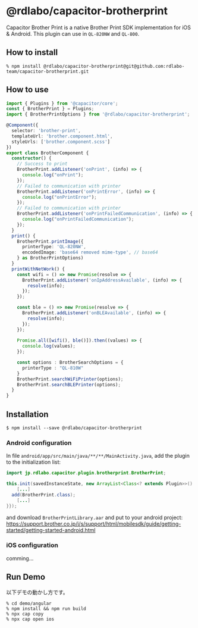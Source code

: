 # @rdlabo/capacitor-brotherprint
Capacitor Brother Print is a native Brother Print SDK implementation for iOS & Android. This plugin can use in `QL-820NW` and `QL-800`.

## How to install
```
% npm install @rdlabo/capacitor-brotherprint@git@github.com:rdlabo-team/capacitor-brotherprint.git
```

## How to use

```typescript
import { Plugins } from '@capacitor/core';
const { BrotherPrint } = Plugins;
import { BrotherPrintOptions } from '@rdlabo/capacitor-brotherprint';

@Component({
  selector: 'brother-print',
  templateUrl: 'brother.component.html',
  styleUrls: ['brother.component.scss']
})
export class BrotherComponent {
  constructor() {
    // Success to print
    BrotherPrint.addListener('onPrint', (info) => {
      console.log("onPrint");
    });
    // Failed to communication with printer
    BrotherPrint.addListener('onPrintError', (info) => {
      console.log("onPrintError");
    });
    // Failed to communication with printer
    BrotherPrint.addListener('onPrintFailedCommunication', (info) => {
      console.log("onPrintFailedCommunication");
    });
  }
  print() {
    BrotherPrint.printImage({
      printerType: 'QL-820NW',
      encodedImage: 'base64 removed mime-type', // base64
    } as BrotherPrintOptions)
  }
  printWithNetWork() {
    const wifi = () => new Promise(resolve => {
      BrotherPrint.addListener('onIpAddressAvailable', (info) => {
        resolve(info);
      });
    });

    const ble = () => new Promise(resolve => {
      BrotherPrint.addListener('onBLEAvailable', (info) => {
        resolve(info);
      });
    });
    
    Promise.all([wifi(), ble()]).then((values) => {
      console.log(values);
    });

    const options : BrotherSearchOptions = {
      printerType : "QL-810W"
    }
    BrotherPrint.searchWiFiPrinter(options);
    BrotherPrint.searchBLEPrinter(options);
  } 
}
```

## Installation
```
$ npm install --save @rdlabo/capacitor-brotherprint
```

### Android configuration
In file `android/app/src/main/java/**/**/MainActivity.java`, add the plugin to the initialization list:

```java
import jp.rdlabo.capacitor.plugin.brotherprint.BrotherPrint;

this.init(savedInstanceState, new ArrayList<Class<? extends Plugin>>() {{
    [...]
  add(BrotherPrint.class);
    [...]
}});
```

and download `BrotherPrintLibrary.aar` and put to your android project:
https://support.brother.co.jp/j/s/support/html/mobilesdk/guide/getting-started/getting-started-android.html

### iOS configuration
comming...

## Run Demo
以下デモの動かし方です。

```
% cd demo/angular
% npm install && npm run build
% npx cap copy
% npx cap open ios
```
